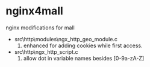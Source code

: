 nginx4mall
==========
nginx modifications for mall

* src\http\modules\ngx_http_geo_module.c 
    1. enhanced for adding cookies while first access.
* src\http\ngx_http_script.c
    1. allow dot in variable names besides [0-9a-zA-Z]

